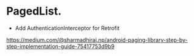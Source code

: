# PagedList.

- Add AuthenticationInterceptor for Retrofit

https://medium.com/@sharmadhiraj.np/android-paging-library-step-by-step-implementation-guide-75417753d9b9
